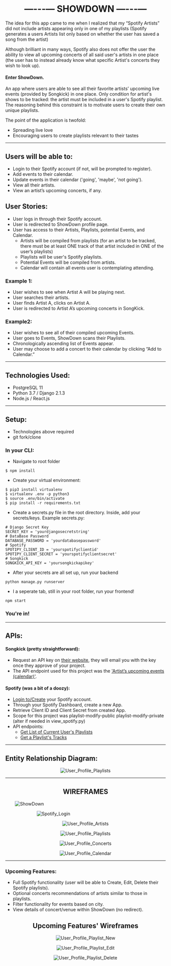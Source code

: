<h1 style="text-align: center;"> —---— SHOWDOWN —---— </h1>

The idea for this app came to me when I realized that my “Spotify Artists” did not include artists appearing only in one of my playlists (Spotify generates a users Artists list only based on whether the user has saved a song from the artist)

Although brilliant in many ways, Spotify also does not offer the user the ability to view all upcoming concerts of all said user's artists in one place (the user has to instead already know what specific Artist's concerts they wish to look up).

#### Enter ShowDown. ####

An app where users are able to see all their favorite artists’ upcoming live events (provided by Songkick) in one place. Only condition for artist's shows to be tracked: the artist must be included in a user's Spotify playlist. The reasoning behind this constraint is to motivate users to create their own unique playlists.

The point of the application is twofold:
- Spreading live love
- Encouraging users to create playlists relevant to their tastes

---

## Users will be able to: ##
- Login to their Spotify account (if not, will be prompted to register).
- Add events to their calendar.
- Update events in their calendar ('going', 'maybe', 'not going').
- View all their artists.
- View an artist’s upcoming concerts, if any.

## User Stories: ##
- User logs in through their Spotify account.
- User is redirected to ShowDown profile page.
- User has access to their Artists, Playlists, potential Events, and Calendar.
	- Artists will be compiled from playlists (for an artist to be tracked, there must be at least ONE track of that artist included in ONE of the user’s playlists)
	- Playlists will be user's Spotify playlists.
	- Potential Events will be compiled from artists.
	- Calendar will contain all events user is contemplating attending.

### Example 1: ###
- User wishes to see when Artist A will be playing next.
- User searches their artists.
- User finds Artist A, clicks on Artist A.
- User is redirected to Artist A’s upcoming concerts in SongKick.

### Example2: ###
- User wishes to see all of their compiled upcoming Events.
- User goes to Events, ShowDown scans their Playlists.
- Chronologically ascending list of Events appear.
- User may choose to add a concert to their calendar by clicking “Add to Calendar.”

---

## Technologies Used: ##
- PostgreSQL 11
- Python 3.7 / Django 2.1.3
- Node.js / React.js

---

## Setup: ##
- Technologies above required
- git fork/clone

### In your CLI: ###
- Navigate to root folder

`$ npm install`
- Create your virtual environment:

```
$ pip3 install virtualenv
$ virtualenv .env -p python3
$ source .env/bin/activate
$ pip install -r requirements.txt
```
- Create a secrets.py file in the root directory. Inside, add your secrets/keys. Example secrets.py:

```
# Django Secret Key
SECRET_KEY = 'yourdjangosecretstring'
# DataBase Password
DATABASE_PASSWORD = 'yourdatabasepassword'
# Spotify
SPOTIPY_CLIENT_ID = 'yourspotifyclientid'
SPOTIPY_CLIENT_SECRET = 'yourspotifyclientsecret'
# Songkick
SONGKICK_API_KEY = 'yoursongkickapikey'
```
- After your secrets are all set up, run your backend

`python manage.py runserver`

- I a seperate tab, still in your root folder, run your frontend!

`npm start`

### You're in! ###

---

## APIs: ##
#### Songkick (pretty straightforward): ####
- Request an API key on [their website](https://www.songkick.com/api_key_requests/new), they will email you with the key once they approve of your project.
- The API endpoint used for this project was the ['Artist’s upcoming events (calendar)'](https://www.songkick.com/developer/upcoming-events-for-artist).

#### Spotify (was a bit of a doozy): ####
- [Login to/Create](https://developer.spotify.com/dashboard/login) your Spotify account.
- Through your Spotify Dashboard, create a new App.
- Retrieve Client ID and Client Secret from created App.
- Scope for this project was playlist-modify-public playlist-modify-private (alter if needed in view_spotify.py)
- API endpoints:
	- [Get List of Current User's Playlists](https://developer.spotify.com/documentation/web-api/reference/playlists/get-a-list-of-current-users-playlists/)
	- [Get a Playlist's Tracks](https://developer.spotify.com/documentation/web-api/reference/playlists/get-playlists-tracks/)

---

## Entity Relationship Diagram: ##

<p style="text-align: center;"><img src="./wireframes/ERD.png" alt="User_Profile_Playlists"></p>

---

<h2 style="text-align: center;"> WIREFRAMES </h2>


<p style="text-align: center; width: 30%"><img src="./wireframes/ShowDown.png" alt="ShowDown"></p>
<p style="text-align: center; width: 60%;"><img src="./wireframes/Spotify_Login.png" alt="Spotify_Login"></p>
<p style="text-align: center;"><img src="./wireframes/User_Profile_Artists.png" alt="User_Profile_Artists"></p>
<p style="text-align: center;"><img src="./wireframes/User_Profile_Playlists.png" alt="User_Profile_Playlists"></p>
<p style="text-align: center;"><img src="./wireframes/User_Profile_Concerts.png" alt="User_Profile_Concerts"></p>
<p style="text-align: center;"><img src="./wireframes/User_Profile_Calendar.png" alt="User_Profile_Calendar"></p>

---

### Upcoming Features: ###
- Full Spotify functionality (user will be able to Create, Edit, Delete their Spotify playlists).
- Optional concerts recommendations of artists similar to those in playlists.
- Filter functionality for events based on city.
- View details of concert/venue within ShowDown (no redirect).

<h2 style="text-align: center;"> Upcoming Features' Wireframes </h2>

<p style="text-align: center;"><img src="./wireframes/User_Profile_Playlist_New.png" alt="User_Profile_Playlist_New"></p>
<p style="text-align: center;"><img src="./wireframes/User_Profile_Playlist_Edit.png" alt="User_Profile_Playlist_Edit"></p>
<p style="text-align: center;"><img src="./wireframes/User_Profile_Playlist_Delete.png" alt="User_Profile_Playlist_Delete"></p>



